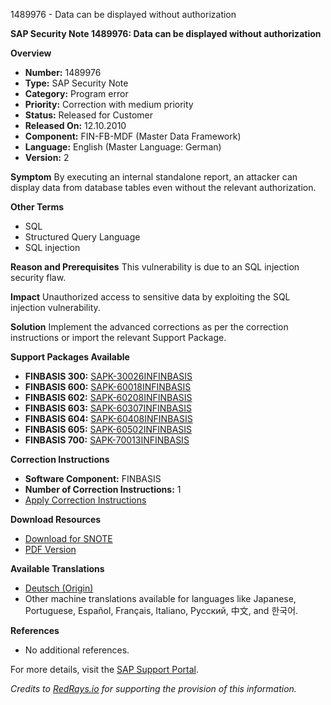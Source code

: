 1489976 - Data can be displayed without authorization

**SAP Security Note 1489976: Data can be displayed without authorization**

**Overview**
- **Number:** 1489976
- **Type:** SAP Security Note
- **Category:** Program error
- **Priority:** Correction with medium priority
- **Status:** Released for Customer
- **Released On:** 12.10.2010
- **Component:** FIN-FB-MDF (Master Data Framework)
- **Language:** English (Master Language: German)
- **Version:** 2

**Symptom**
By executing an internal standalone report, an attacker can display data from database tables even without the relevant authorization.

**Other Terms**
- SQL
- Structured Query Language
- SQL injection

**Reason and Prerequisites**
This vulnerability is due to an SQL injection security flaw.

**Impact**
Unauthorized access to sensitive data by exploiting the SQL injection vulnerability.

**Solution**
Implement the advanced corrections as per the correction instructions or import the relevant Support Package.

**Support Packages Available**
- **FINBASIS 300:** [SAPK-30026INFINBASIS](https://me.sap.com/supportpackage/SAPK-30026INFINBASIS)
- **FINBASIS 600:** [SAPK-60018INFINBASIS](https://me.sap.com/supportpackage/SAPK-60018INFINBASIS)
- **FINBASIS 602:** [SAPK-60208INFINBASIS](https://me.sap.com/supportpackage/SAPK-60208INFINBASIS)
- **FINBASIS 603:** [SAPK-60307INFINBASIS](https://me.sap.com/supportpackage/SAPK-60307INFINBASIS)
- **FINBASIS 604:** [SAPK-60408INFINBASIS](https://me.sap.com/supportpackage/SAPK-60408INFINBASIS)
- **FINBASIS 605:** [SAPK-60502INFINBASIS](https://me.sap.com/supportpackage/SAPK-60502INFINBASIS)
- **FINBASIS 700:** [SAPK-70013INFINBASIS](https://me.sap.com/supportpackage/SAPK-70013INFINBASIS)

**Correction Instructions**
- **Software Component:** FINBASIS
- **Number of Correction Instructions:** 1
- [Apply Correction Instructions](https://me.sap.com/corrins/0001489976/205)

**Download Resources**
- [Download for SNOTE](https://notesdownloads.sap.com/note/0040000008817042017)
- [PDF Version](https://userapps.support.sap.com/sap/support/sfm/notes/print/0001489976?language=en-US&token=24D9C4B1D2F22FCEFC916220B6BEE032)

**Available Translations**
- [Deutsch (Origin)](https://me.sap.com/notes/0001489976/D)
- Other machine translations available for languages like Japanese, Portuguese, Español, Français, Italiano, Русский, 中文, and 한국어.

**References**
- No additional references.

For more details, visit the [SAP Support Portal](https://me.sap.com/).

*Credits to [RedRays.io](https://redrays.io) for supporting the provision of this information.*